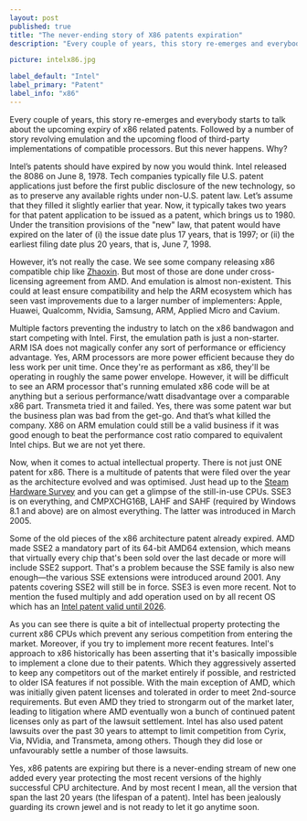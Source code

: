 ```yaml
---
layout: post
published: true
title: "The never-ending story of X86 patents expiration"
description: "Every couple of years, this story re-emerges and everybody starts to talk about the upcoming expiry of x86 related patents. Followed by a number of story revolving emulation and the upcoming flood of third-party implementations of compatible processors. But this never happens. Why?"

picture: intelx86.jpg

label_default: "Intel"
label_primary: "Patent"
label_info: "x86"
---
```

<!-- Main Container -->
Every couple of years, this story re-emerges and everybody starts to talk about the upcoming expiry of x86 related patents. Followed by a number of story revolving emulation and the upcoming flood of third-party implementations of compatible processors. But this never happens. Why?

Intel’s patents should have expired by now you would think. Intel released the 8086 on June 8, 1978. Tech companies typically file U.S. patent applications just before the first public disclosure of the new technology, so as to preserve any available rights under non-U.S. patent law. Let’s assume that they filled it slightly earlier that year. Now, it typically takes two years for that patent application to be issued as a patent, which brings us to  1980. Under the transition provisions of the "new" law, that patent would have expired on the later of (i) the issue date plus 17 years, that is 1997; or (ii) the earliest filing date plus 20 years, that is, June 7, 1998.

However, it’s not really the case. We see some company releasing x86 compatible chip like [Zhaoxin](https://fuse.wikichip.org/news/733/zhaoxin-launches-their-highest-performance-chinese-x86-chips/).
But most of those are done under cross-licensing agreement from AMD. And emulation is almost non-existent. This could at least ensure compatibility and help the ARM ecosystem which has seen vast improvements due to a larger number of implementers: Apple, Huawei, Qualcomm, Nvidia, Samsung, ARM, Applied Micro and Cavium.

Multiple factors preventing the industry to latch on the x86 bandwagon and start competing with Intel. First, the emulation path is just a non-starter. ARM ISA does not magically confer any sort of performance or efficiency advantage. Yes, ARM processors are more power efficient because they do less work per unit time. Once they're as performant as x86, they'll be operating in roughly the same power envelope. However, it will be difficult to see an ARM processor that's running emulated x86 code will be at anything but a serious performance/watt disadvantage over a comparable x86 part.
Transmeta tried it and failed. Yes, there was some patent war but the business plan was bad from the get-go. And that’s what killed the company. X86 on ARM emulation could still be a valid business if it was good enough to beat the performance cost ratio compared to equivalent Intel chips. But we are not yet there.

Now, when it comes to actual intellectual property. There is not just ONE patent for x86. There is a multitude of patents that were filed over the year as the architecture evolved and was optimised. Just head up to the [Steam Hardware Survey](https://store.steampowered.com/hwsurvey/Steam-Hardware-Software-Survey-Welcome-to-Steam) and you can get a glimpse of the still-in-use CPUs. SSE3 is on everything, and CMPXCHG16B, LAHF and SAHF (required by Windows 8.1 and above) are on almost everything. The latter was introduced in March 2005.

Some of the old pieces of the x86 architecture patent already expired. AMD made SSE2 a mandatory part of its 64-bit AMD64 extension, which means that virtually every chip that's been sold over the last decade or more will include SSE2 support. That's a problem because the SSE family is also new enough—the various SSE extensions were introduced around 2001. Any patents covering SSE2 will still be in force. SSE3 is even more recent. Not to mention the fused multiply and add operation used on by all recent OS which has an [Intel patent valid until 2026](https://patents.google.com/patent/US7499962).

As you can see there is quite a bit of intellectual property protecting the current x86 CPUs which prevent any serious competition from entering the market. Moreover, if you try to implement more recent features. Intel's approach to x86 historically has been asserting that it's basically impossible to implement a clone due to their patents. Which they aggressively asserted to keep any competitors out of the market entirely if possible, and restricted to older ISA features if not possible. With the main exception of AMD, which was initially given patent licenses and tolerated in order to meet 2nd-source requirements. But even AMD they tried to strongarm out of the market later, leading to litigation where AMD eventually won a bunch of continued patent licenses only as part of the lawsuit settlement. Intel has also used patent lawsuits over the past 30 years to attempt to limit competition from Cyrix, Via, NVidia, and Transmeta, among others. Though they did lose or unfavourably settle a number of those lawsuits.

Yes, x86 patents are expiring but there is a never-ending stream of new one added every year protecting the most recent versions of the highly successful CPU architecture. And by most recent I mean, all the version that span the last 20 years (the lifespan of a patent). Intel has been jealously guarding its crown jewel and is not ready to let it go anytime soon.
<!--End Main Container -->
